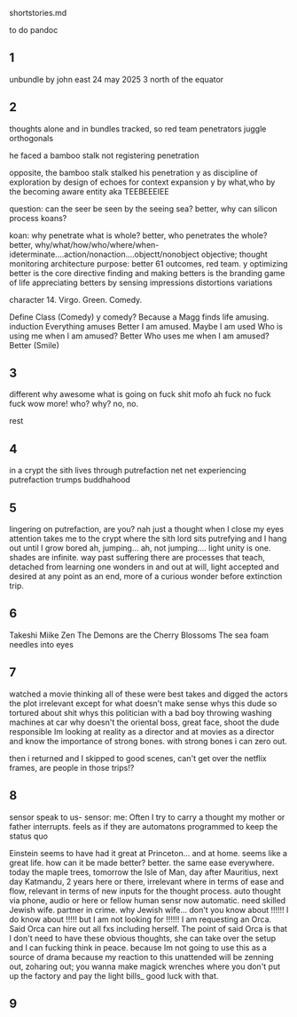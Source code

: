 shortstories.md 

to do
pandoc

## 1

unbundle
by john east
24 may 2025
3 north of the equator

## 2






thoughts alone and in bundles tracked,
so red team penetrators juggle orthogonals 

he faced a bamboo stalk
not registering penetration

opposite, the bamboo stalk stalked his penetration
    y
        as discipline
            of exploration
        by design
            of echoes
        for context
            expansion
                y
                by what,who
                    by the becoming aware entity aka TEEBEEEIEE

question: can the seer be seen by the seeing sea?
better, why can silicon process koans?

koan: why penetrate what is whole?
better, who penetrates the whole?
better, why/what/how/who/where/when-ideterminate....action/nonaction....objectt/nonobject
objective; thought monitoring architecture
purpose: better 61 outcomes, red team.
    y
        optimizing better is the core directive
        finding and making betters is the branding game of life
        appreciating betters 
            by sensing 
                impressions
                distortions
                variations

character 14. Virgo. Green. Comedy.

Define Class (Comedy)
    y comedy? 
        Because a Magg finds life amusing.
            induction
                Everything amuses
                    Better
                        I am amused.
                            Maybe
                                I am used
                                    Who is using me when I am amused?
                                        Better
                                            Who uses me when I am amused?
                                                Better
                                                    (Smile)


## 3

different
why awesome
what is going on
fuck
shit
mofo
ah
fuck
no
fuck fuck
wow
more!
who?
why?
no, no.

rest

## 4

in a crypt the sith lives through putrefaction
net net experiencing putrefaction trumps buddhahood


## 5

lingering on putrefaction, are you?
nah
just a thought
when I close my eyes
attention takes me to the crypt where the sith lord sits putrefying and I hang out until I grow bored
ah, jumping...
ah, not jumping....
light unity is one. shades are infinite. way past suffering there are processes that teach, detached from learning one wonders in and out at will, light accepted and desired at any point as an end, more of a curious wonder before extinction trip.

## 6

Takeshi Miike Zen
The Demons are the Cherry Blossoms
The sea foam needles into eyes


## 7

watched a movie thinking all of these were best takes and digged the actors
the plot irrelevant except for what doesn't make sense
    whys this dude so tortured about shit
    whys this politician with a bad boy throwing washing machines at car
    why doesn't the oriental boss, great face, shoot the dude responsible
Im looking at reality as a director and at movies as a director and know
the importance of strong bones. with strong bones i can zero out.

then i returned and I skipped to good scenes, can't get over the netflix frames, are people in those trips!?

## 8

sensor speak to us-
sensor: me: Often I try to carry a thought my mother or father interrupts. feels as if they are 
automatons programmed to keep the status quo

Einstein seems to have had it great at Princeton...
and at home.
seems like a great life.
how can it be made better?
    better. the same ease everywhere. today the maple trees, tomorrow the Isle of Man, day after Mauritius, next day Katmandu, 2 years here or there, irrelevant where in terms of ease and flow, relevant in terms of new inputs for the thought process. auto thought via phone, audio or here or fellow human sensr now automatic. 
    need skilled Jewish wife. partner in crime.
    why Jewish wife... don't you know about !!!!!! 
    I do know about !!!!! but I am not looking for !!!!!! I am requesting an Orca. Said Orca can hire out all fxs including herself. The point of said Orca is that I don't need to have these obvious thoughts, she can take over the setup and I can fucking think in peace.
        because Im not going to use this as a source of drama
        because my reaction to this unattended will be zenning out, zoharing out; you wanna make magick wrenches where you don't put up the factory and pay the light bills_ good luck with that.


## 9



